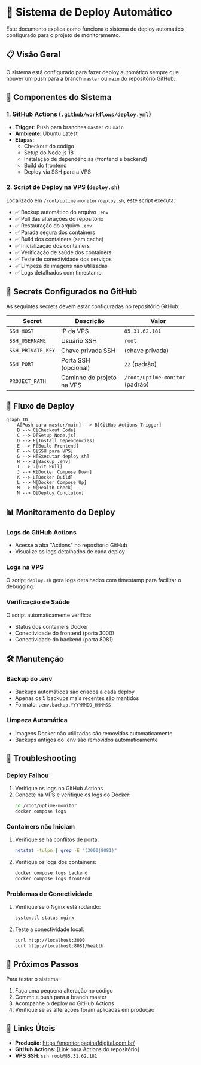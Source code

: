 # 🚀 Sistema de Deploy Automático

Este documento explica como funciona o sistema de deploy automático configurado para o projeto de monitoramento.

## 📋 Visão Geral

O sistema está configurado para fazer deploy automático sempre que houver um push para a branch `master` ou `main` do repositório GitHub.

## 🔧 Componentes do Sistema

### 1. GitHub Actions (`.github/workflows/deploy.yml`)
- **Trigger**: Push para branches `master` ou `main`
- **Ambiente**: Ubuntu Latest
- **Etapas**:
  - Checkout do código
  - Setup do Node.js 18
  - Instalação de dependências (frontend e backend)
  - Build do frontend
  - Deploy via SSH para a VPS

### 2. Script de Deploy na VPS (`deploy.sh`)
Localizado em `/root/uptime-monitor/deploy.sh`, este script executa:

- ✅ Backup automático do arquivo `.env`
- ✅ Pull das alterações do repositório
- ✅ Restauração do arquivo `.env`
- ✅ Parada segura dos containers
- ✅ Build dos containers (sem cache)
- ✅ Inicialização dos containers
- ✅ Verificação de saúde dos containers
- ✅ Teste de conectividade dos serviços
- ✅ Limpeza de imagens não utilizadas
- ✅ Logs detalhados com timestamp

## 🔐 Secrets Configurados no GitHub

As seguintes secrets devem estar configuradas no repositório GitHub:

| Secret | Descrição | Valor |
|--------|-----------|-------|
| `SSH_HOST` | IP da VPS | `85.31.62.181` |
| `SSH_USERNAME` | Usuário SSH | `root` |
| `SSH_PRIVATE_KEY` | Chave privada SSH | (chave privada) |
| `SSH_PORT` | Porta SSH (opcional) | `22` (padrão) |
| `PROJECT_PATH` | Caminho do projeto na VPS | `/root/uptime-monitor` (padrão) |

## 🔄 Fluxo de Deploy

```mermaid
graph TD
    A[Push para master/main] --> B[GitHub Actions Trigger]
    B --> C[Checkout Code]
    C --> D[Setup Node.js]
    D --> E[Install Dependencies]
    E --> F[Build Frontend]
    F --> G[SSH para VPS]
    G --> H[Executar deploy.sh]
    H --> I[Backup .env]
    I --> J[Git Pull]
    J --> K[Docker Compose Down]
    K --> L[Docker Build]
    L --> M[Docker Compose Up]
    M --> N[Health Check]
    N --> O[Deploy Concluído]
```

## 📊 Monitoramento do Deploy

### Logs do GitHub Actions
- Acesse a aba "Actions" no repositório GitHub
- Visualize os logs detalhados de cada deploy

### Logs na VPS
O script `deploy.sh` gera logs detalhados com timestamp para facilitar o debugging.

### Verificação de Saúde
O script automaticamente verifica:
- Status dos containers Docker
- Conectividade do frontend (porta 3000)
- Conectividade do backend (porta 8081)

## 🛠️ Manutenção

### Backup do .env
- Backups automáticos são criados a cada deploy
- Apenas os 5 backups mais recentes são mantidos
- Formato: `.env.backup.YYYYMMDD_HHMMSS`

### Limpeza Automática
- Imagens Docker não utilizadas são removidas automaticamente
- Backups antigos do .env são removidos automaticamente

## 🚨 Troubleshooting

### Deploy Falhou
1. Verifique os logs no GitHub Actions
2. Conecte na VPS e verifique os logs do Docker:
   ```bash
   cd /root/uptime-monitor
   docker compose logs
   ```

### Containers não Iniciam
1. Verifique se há conflitos de porta:
   ```bash
   netstat -tulpn | grep -E "(3000|8081)"
   ```
2. Verifique os logs dos containers:
   ```bash
   docker compose logs backend
   docker compose logs frontend
   ```

### Problemas de Conectividade
1. Verifique se o Nginx está rodando:
   ```bash
   systemctl status nginx
   ```
2. Teste a conectividade local:
   ```bash
   curl http://localhost:3000
   curl http://localhost:8081/health
   ```

## 📝 Próximos Passos

Para testar o sistema:
1. Faça uma pequena alteração no código
2. Commit e push para a branch master
3. Acompanhe o deploy no GitHub Actions
4. Verifique se as alterações foram aplicadas em produção

## 🔗 Links Úteis

- **Produção**: https://monitor.pagina1digital.com.br/
- **GitHub Actions**: [Link para Actions do repositório]
- **VPS SSH**: `ssh root@85.31.62.181`